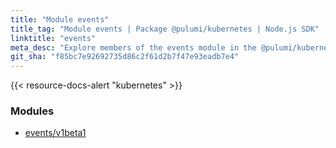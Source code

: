 ```yaml
---
title: "Module events"
title_tag: "Module events | Package @pulumi/kubernetes | Node.js SDK"
linktitle: "events"
meta_desc: "Explore members of the events module in the @pulumi/kubernetes package."
git_sha: "f85bc7e92692735d86c2f61d2b7f47e93eadb7e4"
---
```


<!-- WARNING: this page was generated by a tool. Do not edit it by hand. -->
<!-- To change it, please see https://github.com/pulumi/docs/tree/master/tools/tscdocgen. -->

{{< resource-docs-alert "kubernetes" >}}


<h3>Modules</h3>
<ul class="api">
    <li><a href="v1beta1/"><span class="symbol module"></span>events/v1beta1</a></li>
</ul>








